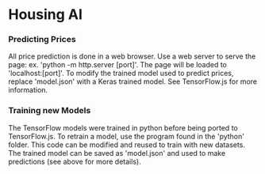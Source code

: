 # Housing AI

### Predicting Prices

All price prediction is done in a web browser. Use a web server to serve the page: ex. 'python -m http.server [port]'. The page will be loaded to 'localhost:[port]'.
To modify the trained model used to predict prices, replace 'model.json' with a Keras trained model. See TensorFlow.js for more information.

### Training new Models

The TensorFlow models were trained in python before being ported to TensorFlow.js. To retrain a model, use the program found in the 'python' folder.
This code can be modified and reused to train with new datasets. The trained model can be saved as 'model.json' and used to make predictions (see above for more details).